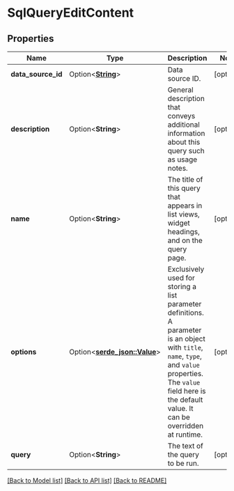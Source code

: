 # SqlQueryEditContent

## Properties

Name | Type | Description | Notes
------------ | ------------- | ------------- | -------------
**data_source_id** | Option<[**String**](String.md)> | Data source ID. | [optional]
**description** | Option<**String**> | General description that conveys additional information about this query such as usage notes. | [optional]
**name** | Option<**String**> | The title of this query that appears in list views, widget headings, and on the query page. | [optional]
**options** | Option<[**serde_json::Value**](.md)> | Exclusively used for storing a list parameter definitions. A parameter is an object with `title`, `name`, `type`, and `value` properties. The `value` field here is the default value. It can be overridden at runtime. | [optional]
**query** | Option<**String**> | The text of the query to be run. | [optional]

[[Back to Model list]](../README.md#documentation-for-models) [[Back to API list]](../README.md#documentation-for-api-endpoints) [[Back to README]](../README.md)


